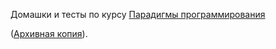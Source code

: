 Домашки и тесты по курсу [Парадигмы программирования](https://www.kgeorgiy.info/courses/paradigms/homeworks.html)

([Архивная копия](https://web.archive.org/save/https://www.kgeorgiy.info/courses/paradigms/homeworks.html)).
